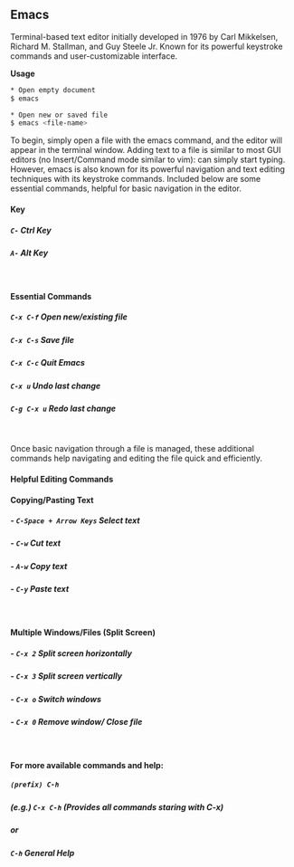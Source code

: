 ---
---

Emacs
-----------
Terminal-based text editor initially developed in 1976 by Carl Mikkelsen, Richard M. Stallman, and Guy Steele Jr. Known for its powerful keystroke commands and user-customizable interface.

**Usage**
~~~bash
* Open empty document
$ emacs

* Open new or saved file
$ emacs <file-name>
~~~
To begin, simply open a file with the emacs command, and the editor will appear in the terminal window. Adding text to a file is similar to most GUI editors (no Insert/Command mode similar to vim): can simply start typing. However, emacs is also known for its powerful navigation and text editing techniques with its keystroke commands. Included below are some essential commands, helpful for basic navigation in the editor. 

#### Key
##### `C-`  Ctrl Key
##### `A-` Alt Key
&nbsp;

#### Essential Commands
##### `C-x C-f` Open new/existing file
##### `C-x C-s` Save file
##### `C-x C-c` Quit Emacs
##### `C-x u` Undo last change
##### `C-g C-x u` Redo last change
&nbsp;

Once basic navigation through a file is managed, these additional commands help navigating and editing the file quick and efficiently.
&nbsp;

#### Helpful Editing Commands
#### Copying/Pasting Text
##### - `C-Space + Arrow Keys` Select text
##### - `C-w` Cut text
##### - `A-w` Copy text
##### - `C-y` Paste text
&nbsp;

#### Multiple Windows/Files (Split Screen)
##### - `C-x 2` Split screen horizontally
##### - `C-x 3` Split screen vertically
##### - `C-x o` Switch windows
##### - `C-x 0` Remove window/ Close file
&nbsp;

#### For more available commands and help:
##### `(prefix) C-h`

##### (e.g.) `C-x C-h` (Provides all commands staring with C-x)

##### or

##### `C-h` General Help
